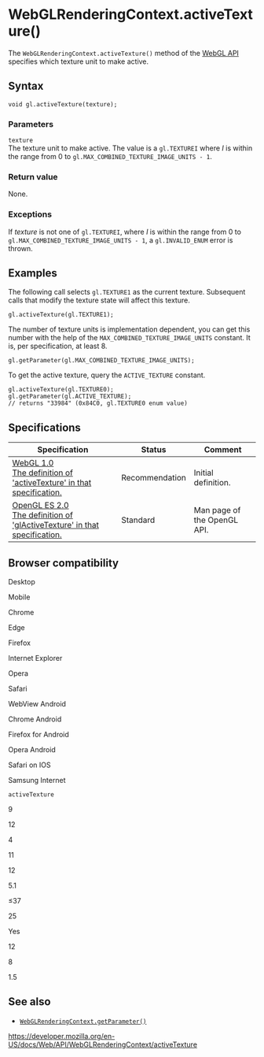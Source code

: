 WebGLRenderingContext.activeTexture()
=====================================

The `WebGLRenderingContext.activeTexture()` method of the [WebGL API](../webgl_api) specifies which texture unit to make active.

Syntax
------

    void gl.activeTexture(texture);

### Parameters

`texture`  
The texture unit to make active. The value is a `gl.TEXTUREI` where *I* is within the range from 0 to `gl.MAX_COMBINED_TEXTURE_IMAGE_UNITS - 1`.

### Return value

None.

### Exceptions

If *texture* is not one of `gl.TEXTUREI`, where *I* is within the range from 0 to `gl.MAX_COMBINED_TEXTURE_IMAGE_UNITS - 1`, a `gl.INVALID_ENUM` error is thrown.

Examples
--------

The following call selects `gl.TEXTURE1` as the current texture. Subsequent calls that modify the texture state will affect this texture.

    gl.activeTexture(gl.TEXTURE1);

The number of texture units is implementation dependent, you can get this number with the help of the `MAX_COMBINED_TEXTURE_IMAGE_UNITS` constant. It is, per specification, at least 8.

    gl.getParameter(gl.MAX_COMBINED_TEXTURE_IMAGE_UNITS);

To get the active texture, query the `ACTIVE_TEXTURE` constant.

    gl.activeTexture(gl.TEXTURE0);
    gl.getParameter(gl.ACTIVE_TEXTURE);
    // returns "33984" (0x84C0, gl.TEXTURE0 enum value)

Specifications
--------------

<table><thead><tr class="header"><th>Specification</th><th>Status</th><th>Comment</th></tr></thead><tbody><tr class="odd"><td><a href="https://www.khronos.org/registry/webgl/specs/latest/1.0/#5.14.3">WebGL 1.0<br />
<span class="small">The definition of 'activeTexture' in that specification.</span></a></td><td><span class="spec-rec">Recommendation</span></td><td>Initial definition.</td></tr><tr class="even"><td><a href="https://www.khronos.org/opengles/sdk/docs/man/xhtml/glActiveTexture.xml">OpenGL ES 2.0<br />
<span class="small">The definition of 'glActiveTexture' in that specification.</span></a></td><td><span class="spec-standard">Standard</span></td><td>Man page of the OpenGL API.</td></tr></tbody></table>

Browser compatibility
---------------------

Desktop

Mobile

Chrome

Edge

Firefox

Internet Explorer

Opera

Safari

WebView Android

Chrome Android

Firefox for Android

Opera Android

Safari on IOS

Samsung Internet

`activeTexture`

9

12

4

11

12

5.1

≤37

25

Yes

12

8

1.5

See also
--------

-   [`WebGLRenderingContext.getParameter()`](getparameter)

<a href="https://developer.mozilla.org/en-US/docs/Web/API/WebGLRenderingContext/activeTexture" class="_attribution-link">https://developer.mozilla.org/en-US/docs/Web/API/WebGLRenderingContext/activeTexture</a>
